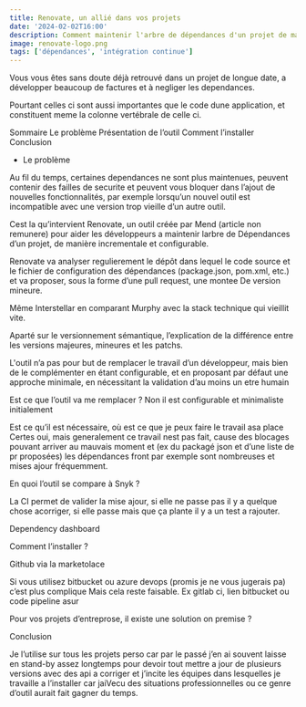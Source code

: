 ```yaml
---
title: Renovate, un allié dans vos projets
date: '2024-02-02T16:00'
description: Comment maintenir l'arbre de dépendances d'un projet de manière sûre et rapide grâce à un outil automatisé.
image: renovate-logo.png
tags: ['dépendances', 'intégration continue']
---
```


Vous vous êtes sans doute déjà retrouvé dans un projet de longue date, a développer beaucoup de factures et à negliger les dependances.

Pourtant celles ci sont aussi importantes que le code dune application, et constituent meme la colonne vertébrale de celle ci.

Sommaire
Le problème
Présentation de l’outil
Comment l’installer
Conclusion

- Le problème

Au fil du temps, certaines dependances ne sont plus maintenues, peuvent contenir des failles de securite et peuvent vous bloquer dans l’ajout de nouvelles fonctionnalités, par exemple lorsqu’un nouvel outil est incompatible avec une version trop vieille d’un autre outil.

Cest la qu’intervient Renovate, un outil créée par Mend (article non remunere) pour aider les développeurs a maintenir larbre de Dépendances d’un projet, de manière incrementale et configurable.

Renovate va analyser regulierement le dépôt dans lequel le code source et le fichier de configuration des dépendances (package.json, pom.xml, etc.) et va proposer, sous la forme d’une pull request, une montee De version mineure.

Même Interstellar en comparant Murphy avec la stack technique qui vieillit vite.

Aparté sur le versionnement sémantique, l’explication de la différence entre les versions majeures, mineures et les patchs.

L'outil n’a pas pour but de remplacer le travail d’un développeur, mais bien de le complémenter en étant configurable, et en proposant par défaut une approche minimale, en nécessitant la validation d’au moins un etre humain

Est ce que l’outil va me remplacer ?
Non il est configurable et minimaliste initialement

Est ce qu’il est nécessaire, où est ce que je peux faire le travail asa place
Certes oui, mais generalement ce travail nest pas fait, cause des blocages pouvant arriver au mauvais moment et (ex du packagé json et d’une liste de pr proposées) les dépendances front par exemple sont nombreuses et mises ajour fréquemment.

En quoi l’outil se compare à Snyk ?

La CI permet de valider la mise ajour, si elle ne passe pas il y a quelque chose acorriger, si elle passe mais que ça plante il y a un test a rajouter.

Dependency dashboard

Comment l’installer ?

Github via la marketolace

Si vous utilisez bitbucket ou azure devops (promis je ne vous jugerais pa) c’est plus complique Mais cela reste faisable. Ex gitlab ci, lien bitbucket ou code pipeline asur

Pour vos projets d’entreprose, il existe une solution on premise ?

Conclusion

Je l’utilise sur tous les projets perso car par le passé j’en ai souvent laisse en stand-by assez longtemps pour devoir tout mettre a jour de plusieurs versions avec des api a corriger et j’incite les équipes dans lesquelles je travaille a l’installer car jaiVecu des situations professionnelles ou ce genre d’outil aurait fait gagner du temps.

